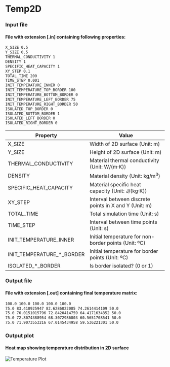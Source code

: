 # Temp2D

### Input file
#### File with extension [.in] containing following properties:
```sh
X_SIZE 0.5
Y_SIZE 0.5
THERMAL_CONDUCTIVITY 1
DENSITY 1
SPECIFIC_HEAT_CAPACITY 1
XY_STEP 0.1
TOTAL_TIME 200
TIME_STEP 0.001
INIT_TEMPERATURE_INNER 0
INIT_TEMPERATURE_TOP_BORDER 100
INIT_TEMPERATURE_BOTTOM_BORDER 0
INIT_TEMPERATURE_LEFT_BORDER 75
INIT_TEMPERATURE_RIGHT_BORDER 50
ISOLATED_TOP_BORDER 0
ISOLATED_BOTTOM_BORDER 1
ISOLATED_LEFT_BORDER 0
ISOLATED_RIGHT_BORDER 0
```

| Property | Value |
| --- | --- |
| X_SIZE | Width of 2D surface (Unit: m) |
| Y_SIZE | Height of 2D surface (Unit: m) |
| THERMAL_CONDUCTIVITY | Material thermal conductivity (Unit: W/(m·K)) |
| DENSITY | Material density (Unit: kg/m<sup>3</sup>) |
| SPECIFIC_HEAT_CAPACITY | Material specific heat capacity (Unit: J/(kg·K)) |
| XY_STEP | Interval between discrete points in X and Y (Unit: m)|
| TOTAL_TIME | Total simulation time (Unit: s)|
| TIME_STEP | Interval between time points (Unit: s)|
| INIT_TEMPERATURE_INNER | Initial temperature for non-border points (Unit: ºC)|
| INIT_TEMPERATURE_*_BORDER | Initial temperature for border points (Unit: ºC)|
| ISOLATED_*_BORDER | Is border isolated? (0 or 1) |

### Output file
#### File with extension [.out] containing final temperature matrix:
```sh
100.0 100.0 100.0 100.0 100.0 
75.0 83.410925947 82.6286022085 74.2614414109 50.0 
75.0 76.0151015796 72.8420414759 64.4171634352 50.0 
75.0 72.8074388954 68.3072986803 60.5651708541 50.0 
75.0 71.9073553216 67.0145434958 59.536221301 50.0 
```
### Output plot
#### Heat map showing temperature distribution in 2D surface

![Temperature Plot](http://i.imgur.com/qWLWa7U.png)
